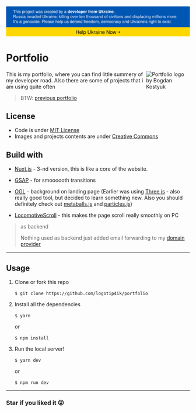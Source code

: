 [![SWUbanner](https://raw.githubusercontent.com/vshymanskyy/StandWithUkraine/main/banner-direct-single.svg)](https://stand-with-ukraine.pp.ua/)

# Portfolio

<img src="https://bogdankostyuk.xyz/logo.png" align="right"
     alt="Portfolio logo by Bogdan Kostyuk" width="120" height="120">

This is my portfolio, where you can find little summery of my developer road. Also there are some of
projects that i am using quite often

> BTW: [previous portfolio](https://next.portfolio-5iw.pages.dev/)

## License

- Code is under [MIT License](./LICENSE)
- Images and projects contents are under [Creative Commons](./CC-BY-NC-SA-4.0)

## Build with

- [Nuxt.js](https://v3.nuxtjs.org) - 3-nd version, this is like a core of the website.

- [GSAP](https://greensock.com/gsap/) - for smoooooth transitions

- [OGL](https://github.com/oframe/ogl) - background on landing page (Earlier was using [Three.js](https://threejs.org/) - also really good tool, but decided to learn something new. Also you should definitely check out [metaballs.js](https://www.npmjs.com/package/metaballs-js) and [particles.js](https://vincentgarreau.com/particles.js/))

- [LocomotiveScroll](https://github.com/locomotivemtl/locomotive-scroll) - this makes the page scroll really smoothly on PC

> as backend
>
> Nothing used as backend just added email forwarding to my [domain provider](https://porkbun.com/)

---

## Usage

1. Clone or fork this repo

   ```shell
   $ git clone https://github.com/logotip4ik/portfolio
   ```

2. Install all the dependencies

   ```shell
   $ yarn
   ```

   or

   ```
   $ npm install
   ```

3. Run the local server!
   ```shell
   $ yarn dev
   ```
   or
   ```shell
   $ npm run dev
   ```

---

### Star if you liked it 😜
